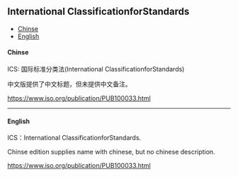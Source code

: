 ## International ClassificationforStandards


* [Chinse](#chinse)
* [English](#english)

#### Chinse

ICS: 国际标准分类法(International ClassificationforStandards)

中文版提供了中文标题，但未提供中文备注。

https://www.iso.org/publication/PUB100033.html

-----------------------

#### English

ICS：International ClassificationforStandards.

Chinse edition supplies name with chinese, but no chinese description.

https://www.iso.org/publication/PUB100033.html

